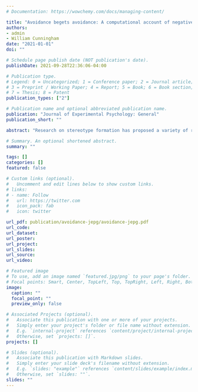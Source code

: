```yaml
---
# Documentation: https://wowchemy.com/docs/managing-content/

title: "Avoidance begets avoidance: A computational account of negative stereotype persistence"
authors:
- admin
- William Cunningham
date: "2021-01-01"
doi: ""

# Schedule page publish date (NOT publication's date).
publishDate: 2021-09-28T22:36:06-04:00

# Publication type.
# Legend: 0 = Uncategorized; 1 = Conference paper; 2 = Journal article;
# 3 = Preprint / Working Paper; 4 = Report; 5 = Book; 6 = Book section;
# 7 = Thesis; 8 = Patent
publication_types: ["2"]

# Publication name and optional abbreviated publication name.
publication: "Journal of Experimental Psychology: General"
publication_short: ""

abstract: "Research on stereotype formation has proposed a variety of reasons for how inaccurate stereotypes arise, focusing largely on accounts of motivation and cognitive efficiency. Here, we instead consider how stereotypes arise from basic processes of approach and avoidance in social learning. Across five studies, we show that initial negative interactions with some members of a group can cause subsequent avoidance of the entire group, and that this avoidance perpetuates stereotypes in two ways. First, when information gain is contingent on approaching the target, avoidance restricts the information available with which to update one’s beliefs. Second, computational models that consider the perceiver’s full reinforcement history demonstrate that avoidance directly reinforces itself, such that initial avoidance of group members increases the probability of later acts of avoidance toward that group. Finally, we find initial evidence for a potential dissociation between behavior and explicit beliefs, with avoidance reinforcing avoidant behaviors without necessarily affecting self-reported beliefs. Overall, these results suggest that avoidance behaviors toward members of social groups can perpetuate inaccurate negative beliefs and expectations about those groups, such that initial interactions with a group have a compounding effect on overall impressions."

# Summary. An optional shortened abstract.
summary: ""

tags: []
categories: []
featured: false

# Custom links (optional).
#   Uncomment and edit lines below to show custom links.
# links:
# - name: Follow
#   url: https://twitter.com
#   icon_pack: fab
#   icon: twitter

url_pdf: publication/avoidance-jepg/avoidance-jepg.pdf
url_code:
url_dataset:
url_poster:
url_project:
url_slides:
url_source:
url_video:

# Featured image
# To use, add an image named `featured.jpg/png` to your page's folder. 
# Focal points: Smart, Center, TopLeft, Top, TopRight, Left, Right, BottomLeft, Bottom, BottomRight.
image:
  caption: ""
  focal_point: ""
  preview_only: false

# Associated Projects (optional).
#   Associate this publication with one or more of your projects.
#   Simply enter your project's folder or file name without extension.
#   E.g. `internal-project` references `content/project/internal-project/index.md`.
#   Otherwise, set `projects: []`.
projects: []

# Slides (optional).
#   Associate this publication with Markdown slides.
#   Simply enter your slide deck's filename without extension.
#   E.g. `slides: "example"` references `content/slides/example/index.md`.
#   Otherwise, set `slides: ""`.
slides: ""
---
```

